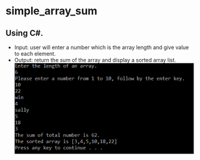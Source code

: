 # simple_array_sum
## Using C#. 
* Input: user will enter a number which is the array length and give value to each element.
* Output: return the sum of the array and display a sorted array list.
![Imgur Image](Capture.PNG)
